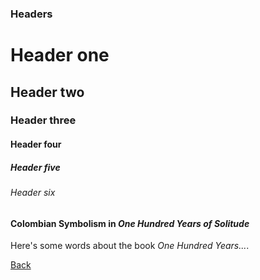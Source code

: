 
### Headers
# Header one
## Header two
### Header three
#### Header four
##### Header five
###### Header six



#### Colombian Symbolism in _One Hundred Years of Solitude_


Here's some words about the book _One Hundred Years..._.


[Back](index.md)
